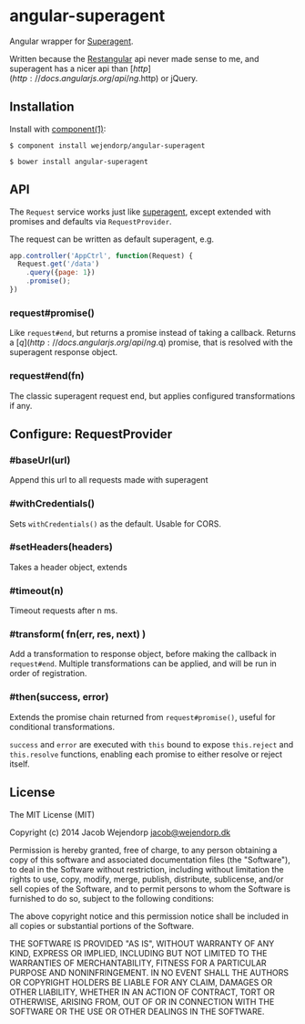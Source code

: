 # angular-superagent

  Angular wrapper for [Superagent](https://github.com/visionmedia/superagent).
  
  Written because the [Restangular](https://github.com/mgonto/restangular) api never made sense to me,
  and superagent has a nicer api than [$http](http://docs.angularjs.org/api/ng.$http) or jQuery.

## Installation

  Install with [component(1)](http://component.io):

    $ component install wejendorp/angular-superagent

    $ bower install angular-superagent

## API
The `Request` service works just like [superagent](https://github.com/visionmedia/superagent), except extended with promises and defaults via `RequestProvider`.

The request can be written as default superagent, e.g.
```js
app.controller('AppCtrl', function(Request) {
  Request.get('/data')
    .query({page: 1})
    .promise();
})
```

### request#promise()
Like `request#end`, but returns a promise instead of taking a callback.
Returns a [$q](http://docs.angularjs.org/api/ng.$q) promise, that is resolved with the superagent response object.

### request#end(fn)
The classic superagent request end, but applies configured transformations if any.


## Configure: RequestProvider
### #baseUrl(url)
Append this url to all requests made with superagent

### #withCredentials()
Sets `withCredentials()` as the default. Usable for CORS.

### #setHeaders(headers)
Takes a header object, extends

### #timeout(n)
Timeout requests after n ms.

### #transform( fn(err, res, next) )
Add a transformation to response object, before making the callback in `request#end`.
Multiple transformations can be applied, and will be run in order of registration.

### #then(success, error)
Extends the promise chain returned from `request#promise()`,
useful for conditional transformations.

`success` and `error` are executed with `this` bound to expose `this.reject` and `this.resolve`
functions, enabling each promise to either resolve or reject itself.



## License

  The MIT License (MIT)

  Copyright (c) 2014 Jacob Wejendorp <jacob@wejendorp.dk>

  Permission is hereby granted, free of charge, to any person obtaining a copy
  of this software and associated documentation files (the "Software"), to deal
  in the Software without restriction, including without limitation the rights
  to use, copy, modify, merge, publish, distribute, sublicense, and/or sell
  copies of the Software, and to permit persons to whom the Software is
  furnished to do so, subject to the following conditions:

  The above copyright notice and this permission notice shall be included in
  all copies or substantial portions of the Software.

  THE SOFTWARE IS PROVIDED "AS IS", WITHOUT WARRANTY OF ANY KIND, EXPRESS OR
  IMPLIED, INCLUDING BUT NOT LIMITED TO THE WARRANTIES OF MERCHANTABILITY,
  FITNESS FOR A PARTICULAR PURPOSE AND NONINFRINGEMENT. IN NO EVENT SHALL THE
  AUTHORS OR COPYRIGHT HOLDERS BE LIABLE FOR ANY CLAIM, DAMAGES OR OTHER
  LIABILITY, WHETHER IN AN ACTION OF CONTRACT, TORT OR OTHERWISE, ARISING FROM,
  OUT OF OR IN CONNECTION WITH THE SOFTWARE OR THE USE OR OTHER DEALINGS IN
  THE SOFTWARE.
